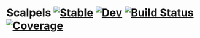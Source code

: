 # Scalpels [![Stable](https://img.shields.io/badge/docs-stable-blue.svg)](https://RvSpectML.github.io/Scalpels.jl/stable) [![Dev](https://img.shields.io/badge/docs-dev-blue.svg)](https://RvSpectML.github.io/Scalpels.jl/dev) [![Build Status](https://github.com/RvSpectML/Scalpels.jl/workflows/CI/badge.svg)](https://github.com/RvSpectML/Scalpels.jl/actions) [![Coverage](https://codecov.io/gh/RvSpectML/Scalpels.jl/branch/master/graph/badge.svg)](https://codecov.io/gh/RvSpectML/Scalpels.jl)
